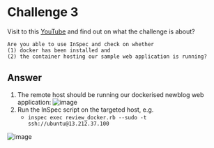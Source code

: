 # Challenge 3 

Visit to this [YouTube](https://www.youtube.com/watch?v=WKAFs5vemFE) and find out on what the challenge is about? 
```
Are you able to use InSpec and check on whether
(1) docker has been installed and 
(2) the container hosting our sample web application is running?
```

## Answer
1. The remote host should be running our dockerised newblog web application:
![image](https://user-images.githubusercontent.com/71627887/95154591-bfee9300-07c4-11eb-816f-cc056df90483.png)
1. Run the InSpec script on the targeted host, e.g. 
	* `inspec exec review_docker.rb --sudo -t ssh://ubuntu@13.212.37.100`
	
![image](https://user-images.githubusercontent.com/71627887/95154568-afd6b380-07c4-11eb-8119-0bde432bb917.png)




